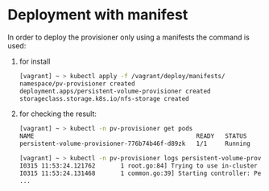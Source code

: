# Deployment with manifest

In order to deploy the provisioner only using a manifests the command is used:
1. for install
    ```bash
    [vagrant] ~ > kubectl apply -f /vagrant/deploy/manifests/
    namespace/pv-provisioner created
    deployment.apps/persistent-volume-provisioner created
    storageclass.storage.k8s.io/nfs-storage created
    ```
2. for checking the result:

    ```bash
    [vagrant] ~ > kubectl -n pv-provisioner get pods
    NAME                                             READY   STATUS    RESTARTS   AGE
    persistent-volume-provisioner-776b74b46f-d89zk   1/1     Running   0          2m22s

    [vagrant] ~ > kubectl -n pv-provisioner logs persistent-volume-provisioner-776b74b46f-d89zk -f
    I0315 11:53:24.121762       1 root.go:84] Trying to use in-cluster config
    I0315 11:53:24.131468       1 common.go:39] Starting controller: PersistentVolume
    ...
    ```
